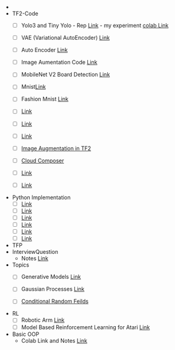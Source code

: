 - 
- TF2-Code 
    - [ ]  Yolo3 and Tiny Yolo 
            - Rep [Link](https://github.com/zzh8829/yolov3-tf2)
            - my experiment [colab Link](https://colab.research.google.com/drive/1iWQgBGR1BCRFvFYN_7OAdA92EaMHT29I)
    - [ ]   VAE (Variational AutoEncoder) [Link](#)
    - [ ]   Auto Encoder [Link](#)
    - [ ]   Image Aumentation Code  [Link](#)
    - [ ]   MobileNet V2 Board Detection [Link](#)
    - [ ]   Mnist[Link](#)
    - [ ]  Fashion Mnist [Link](#)
    
    - [ ]   [Link](#)
    - [ ]   [Link](#)
    - [ ]   [Link](#)
    - [ ]   [Image Augmentation in TF2](#)
    - [ ]   [Cloud Composer](#)
    - [ ]   [Link](#)
    - [ ]   [Link](#)
    
- Python Implementation
  - [ ]   [Link](#)
  - [ ]   [Link](#)
  - [ ]   [Link](#)
  - [ ]   [Link](#)
  - [ ]   [Link](#)
  - [ ]   [Link](#)
    
- TFP
- InterviewQuestion
  - Notes [Link](#)
- Topics
  - [ ]  Generative Models [Link](#)
  - [ ] Gaussian Processes [Link](#)
  - [ ] [Conditional Random Feilds](#)
  
  
 - RL
    - [ ] Robotic Arm [Link](https://medium.com/datadriveninvestor/training-a-robotic-arm-to-do-human-like-tasks-using-rl-8d3106c87aaf)
    - [ ] Model Based Reinforcement Learning for Atari [Link](https://arxiv.org/pdf/1903.00374.pdf)
 
- Basic OOP
    - Colab Link and Notes [Link](https://colab.research.google.com/drive/1JpKo3mMrW37WFt4MwQm_YEtbK4HXqDDi)
